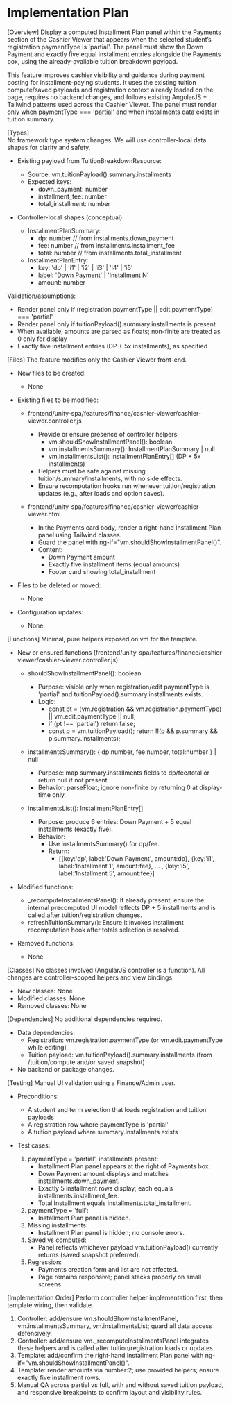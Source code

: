 # Implementation Plan

[Overview]
Display a computed Installment Plan panel within the Payments section of the Cashier Viewer that appears when the selected student’s registration paymentType is 'partial'. The panel must show the Down Payment and exactly five equal installment entries alongside the Payments box, using the already-available tuition breakdown payload.

This feature improves cashier visibility and guidance during payment posting for installment-paying students. It uses the existing tuition compute/saved payloads and registration context already loaded on the page, requires no backend changes, and follows existing AngularJS + Tailwind patterns used across the Cashier Viewer. The panel must render only when paymentType === 'partial' and when installments data exists in tuition summary.

[Types]  
No framework type system changes. We will use controller-local data shapes for clarity and safety.

- Existing payload from TuitionBreakdownResource:
  - Source: vm.tuitionPayload().summary.installments
  - Expected keys:
    - down_payment: number
    - installment_fee: number
    - total_installment: number

- Controller-local shapes (conceptual):
  - InstallmentPlanSummary:
    - dp: number                // from installments.down_payment
    - fee: number               // from installments.installment_fee
    - total: number             // from installments.total_installment
  - InstallmentPlanEntry:
    - key: 'dp' | 'i1' | 'i2' | 'i3' | 'i4' | 'i5'
    - label: 'Down Payment' | 'Installment N'
    - amount: number

Validation/assumptions:
- Render panel only if (registration.paymentType || edit.paymentType) === 'partial'
- Render panel only if tuitionPayload().summary.installments is present
- When available, amounts are parsed as floats; non-finite are treated as 0 only for display
- Exactly five installment entries (DP + 5x installments), as specified

[Files]
The feature modifies only the Cashier Viewer front-end.

- New files to be created:
  - None

- Existing files to be modified:
  - frontend/unity-spa/features/finance/cashier-viewer/cashier-viewer.controller.js
    - Provide or ensure presence of controller helpers:
      - vm.shouldShowInstallmentPanel(): boolean
      - vm.installmentsSummary(): InstallmentPlanSummary | null
      - vm.installmentsList(): InstallmentPlanEntry[] (DP + 5x installments)
    - Helpers must be safe against missing tuition/summary/installments, with no side effects.
    - Ensure recomputation hooks run whenever tuition/registration updates (e.g., after loads and option saves).

  - frontend/unity-spa/features/finance/cashier-viewer/cashier-viewer.html
    - In the Payments card body, render a right-hand Installment Plan panel using Tailwind classes.
    - Guard the panel with ng-if="vm.shouldShowInstallmentPanel()".
    - Content:
      - Down Payment amount
      - Exactly five installment items (equal amounts)
      - Footer card showing total_installment

- Files to be deleted or moved:
  - None

- Configuration updates:
  - None

[Functions]
Minimal, pure helpers exposed on vm for the template.

- New or ensured functions (frontend/unity-spa/features/finance/cashier-viewer/cashier-viewer.controller.js):
  - shouldShowInstallmentPanel(): boolean
    - Purpose: visible only when registration/edit paymentType is 'partial' and tuitionPayload().summary.installments exists.
    - Logic:
      - const pt = (vm.registration && vm.registration.paymentType) || vm.edit.paymentType || null;
      - if (pt !== 'partial') return false;
      - const p = vm.tuitionPayload(); return !!(p && p.summary && p.summary.installments);

  - installmentsSummary(): { dp:number, fee:number, total:number } | null
    - Purpose: map summary.installments fields to dp/fee/total or return null if not present.
    - Behavior: parseFloat; ignore non-finite by returning 0 at display-time only.

  - installmentsList(): InstallmentPlanEntry[]
    - Purpose: produce 6 entries: Down Payment + 5 equal installments (exactly five).
    - Behavior:
      - Use installmentsSummary() for dp/fee.
      - Return:
        - [{key:'dp', label:'Down Payment', amount:dp},
           {key:'i1', label:'Installment 1', amount:fee}, ... , {key:'i5', label:'Installment 5', amount:fee}]

- Modified functions:
  - _recomputeInstallmentsPanel(): If already present, ensure the internal precomputed UI model reflects DP + 5 installments and is called after tuition/registration changes.
  - refreshTuitionSummary(): Ensure it invokes installment recomputation hook after totals selection is resolved.

- Removed functions:
  - None

[Classes]
No classes involved (AngularJS controller is a function). All changes are controller-scoped helpers and view bindings.

- New classes: None
- Modified classes: None
- Removed classes: None

[Dependencies]
No additional dependencies required.

- Data dependencies: 
  - Registration: vm.registration.paymentType (or vm.edit.paymentType while editing)
  - Tuition payload: vm.tuitionPayload().summary.installments (from /tuition/compute and/or saved snapshot)
- No backend or package changes.

[Testing]
Manual UI validation using a Finance/Admin user.

- Preconditions:
  - A student and term selection that loads registration and tuition payloads
  - A registration row where paymentType is 'partial'
  - A tuition payload where summary.installments exists

- Test cases:
  1) paymentType = 'partial', installments present:
     - Installment Plan panel appears at the right of Payments box.
     - Down Payment amount displays and matches installments.down_payment.
     - Exactly 5 installment rows display; each equals installments.installment_fee.
     - Total Installment equals installments.total_installment.
  2) paymentType = 'full':
     - Installment Plan panel is hidden.
  3) Missing installments:
     - Installment Plan panel is hidden; no console errors.
  4) Saved vs computed:
     - Panel reflects whichever payload vm.tuitionPayload() currently returns (saved snapshot preferred).
  5) Regression:
     - Payments creation form and list are not affected.
     - Page remains responsive; panel stacks properly on small screens.

[Implementation Order]
Perform controller helper implementation first, then template wiring, then validate.

1. Controller: add/ensure vm.shouldShowInstallmentPanel, vm.installmentsSummary, vm.installmentsList; guard all data access defensively.
2. Controller: add/ensure vm._recomputeInstallmentsPanel integrates these helpers and is called after tuition/registration loads or updates.
3. Template: add/confirm the right-hand Installment Plan panel with ng-if="vm.shouldShowInstallmentPanel()".
4. Template: render amounts via number:2; use provided helpers; ensure exactly five installment rows.
5. Manual QA across partial vs full, with and without saved tuition payload, and responsive breakpoints to confirm layout and visibility rules.
